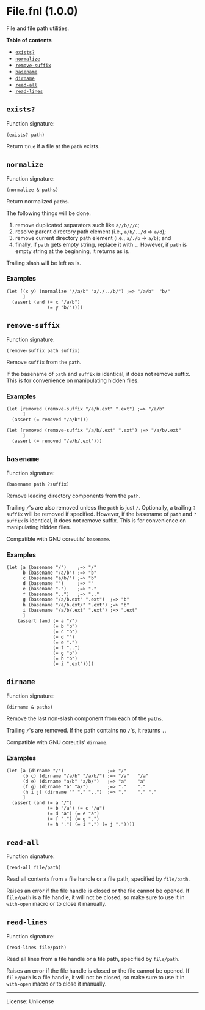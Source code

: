 # File.fnl (1.0.0)
File and file path utilities.

**Table of contents**

- [`exists?`](#exists)
- [`normalize`](#normalize)
- [`remove-suffix`](#remove-suffix)
- [`basename`](#basename)
- [`dirname`](#dirname)
- [`read-all`](#read-all)
- [`read-lines`](#read-lines)

## `exists?`
Function signature:

```
(exists? path)
```

Return `true` if a file at the `path` exists.

## `normalize`
Function signature:

```
(normalize & paths)
```

Return normalized `paths`.

The following things will be done.

1. remove duplicated separators such like `a//b///c`;
3. resolve parent directory path element (i.e., `a/b/../d` => `a/d`);
2. remove current directory path element (i.e., `a/./b` => `a/b`); and
4. finally, if `path` gets empty string, replace it with `.`. However,
   if `path` is empty string at the beginning, it returns as is.

Trailing slash will be left as is.

### Examples

```fennel
(let [(x y) (normalize "//a/b" "a/./../b/") ;=> "/a/b"	"b/"
      ]
  (assert (and (= x "/a/b")
               (= y "b/"))))
```

## `remove-suffix`
Function signature:

```
(remove-suffix path suffix)
```

Remove `suffix` from the `path`.

If the basename of `path` and `suffix` is identical,
it does not remove suffix.
This is for convenience on manipulating hidden files.

### Examples

```fennel
(let [removed (remove-suffix "/a/b.ext" ".ext") ;=> "/a/b"
      ]
  (assert (= removed "/a/b")))

(let [removed (remove-suffix "/a/b/.ext" ".ext") ;=> "/a/b/.ext"
      ]
  (assert (= removed "/a/b/.ext")))
```

## `basename`
Function signature:

```
(basename path ?suffix)
```

Remove leading directory components from the `path`.

Trailing `/`'s are also removed unless the `path` is just `/`.
Optionally, a trailing `?suffix` will be removed if specified. 
However, if the basename of `path` and `?suffix` is identical,
it does not remove suffix.
This is for convenience on manipulating hidden files.

Compatible with GNU coreutils' `basename`.

### Examples

```fennel
(let [a (basename "/")    ;=> "/"
      b (basename "/a/b") ;=> "b"
      c (basename "a/b/") ;=> "b"
      d (basename "")     ;=> ""
      e (basename ".")    ;=> "."
      f (basename "..")   ;=> ".."
      g (basename "/a/b.ext" ".ext")  ;=> "b"
      h (basename "/a/b.ext/" ".ext") ;=> "b"
      i (basename "/a/b/.ext" ".ext") ;=> ".ext"
      ]
    (assert (and (= a "/")
                 (= b "b")
                 (= c "b")
                 (= d "")
                 (= e ".")
                 (= f "..")
                 (= g "b")
                 (= h "b")
                 (= i ".ext"))))
```

## `dirname`
Function signature:

```
(dirname & paths)
```

Remove the last non-slash component from each of the `paths`.

Trailing `/`'s are removed. If the path contains no `/`'s, it returns `.`.

Compatible with GNU coreutils' `dirname`.

### Examples

```fennel
(let [a (dirname "/")                ;=> "/"
      (b c) (dirname "/a/b" "/a/b/") ;=> "/a"	"/a"
      (d e) (dirname "a/b" "a/b/")   ;=> "a"	"a"
      (f g) (dirname "a" "a/")       ;=> "."	"."
      (h i j) (dirname "" "." "..")  ;=> "."	"."	"."
      ]
  (assert (and (= a "/")
               (= b "/a") (= c "/a")
               (= d "a") (= e "a")
               (= f ".") (= g ".")
               (= h ".") (= i ".") (= j "."))))
```

## `read-all`
Function signature:

```
(read-all file/path)
```

Read all contents from a file handle or a file path, specified by `file/path`.

Raises an error if the file handle is closed or the file cannot be opened.
If `file/path` is a file handle, it will not be closed, so make sure to use it
in `with-open` macro or to close it manually.

## `read-lines`
Function signature:

```
(read-lines file/path)
```

Read all lines from a file handle or a file path, specified by `file/path`.

Raises an error if the file handle is closed or the file cannot be opened.
If `file/path` is a file handle, it will not be closed, so make sure to use it
in `with-open` macro or to close it manually.


---

License: Unlicense


<!-- Generated with Fenneldoc 1.0.1-dev-7960056
     https://gitlab.com/andreyorst/fenneldoc -->
